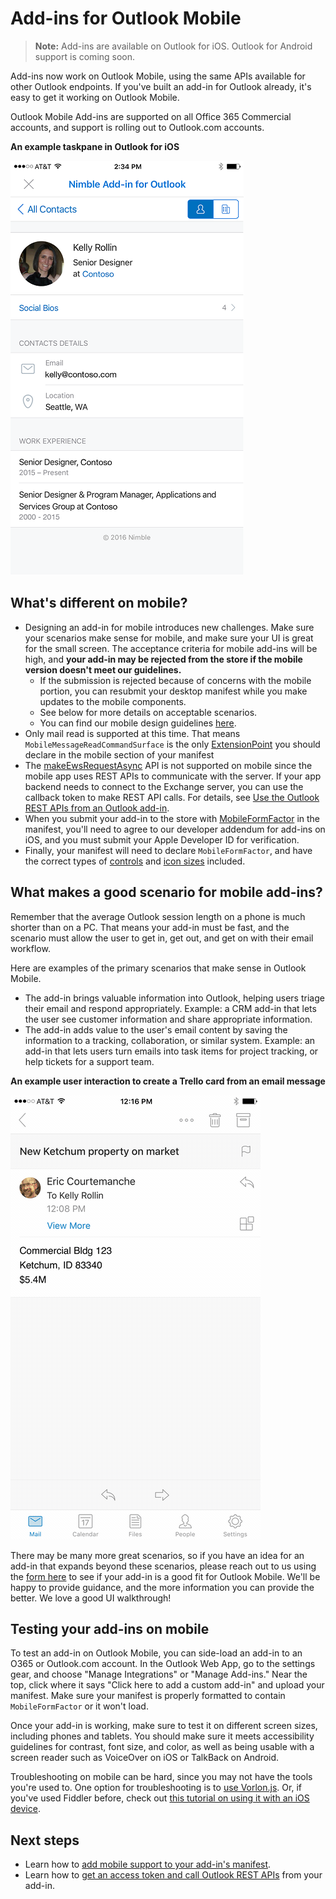 # Add-ins for Outlook Mobile 

> **Note:** Add-ins are available on Outlook for iOS. Outlook for Android support is coming soon.

Add-ins now work on Outlook Mobile, using the same APIs available for other Outlook endpoints. If you've built an add-in for Outlook already, it's easy to get it working on Outlook Mobile.

Outlook Mobile Add-ins are supported on all Office 365 Commercial accounts, and support is rolling out to Outlook.com accounts.

**An example taskpane in Outlook for iOS**

![A screenshot of a taskpane in Outlook for iOS](../../images/outlook-mobile-addin-taskpane.png)

## What's different on mobile? 

- Designing an add-in for mobile introduces new challenges. Make sure your scenarios make sense for mobile, and make sure your UI is great for the small screen. The acceptance criteria for mobile add-ins will be high, and **your add-in may be rejected from the store if the mobile version doesn't meet our guidelines.**
    - If the submission is rejected because of concerns with the mobile portion, you can resubmit your desktop manifest while you make updates to the mobile components.
    - See below for more details on acceptable scenarios.
    - You can find our mobile design guidelines [here](./outlook-addin-design.md).
- Only mail read is supported at this time. That means `MobileMessageReadCommandSurface` is the only [ExtensionPoint](../../reference/manifest/extensionpoint.md) you should declare in the mobile section of your manifest
- The [makeEwsRequestAsync](../../reference/outlook/Office.context.mailbox.md) API is not supported on mobile since the mobile app uses REST APIs to communicate with the server. If your app backend needs to connect to the Exchange server, you can use the callback token to make REST API calls. For details, see [Use the Outlook REST APIs from an Outlook add-in](./use-rest-api.md).
- When you submit your add-in to the store with [MobileFormFactor](../../reference/manifest/mobileformfactor.md) in the manifest, you'll need to agree to our developer addendum for add-ins on iOS, and you must submit your Apple Developer ID for verification.
- Finally, your manifest will need to declare `MobileFormFactor`, and have the correct types of [controls](../../reference/manifest/control.md) and [icon sizes](../../reference/manifest/icon.md) included.

## What makes a good scenario for mobile add-ins?

Remember that the average Outlook session length on a phone is much shorter than on a PC. That means your add-in must be fast, and the scenario must allow the user to get in, get out, and get on with their email workflow.

Here are examples of the primary scenarios that make sense in Outlook Mobile.

- The add-in brings valuable information into Outlook, helping users triage their email and respond appropriately. Example: a CRM add-in that lets the user see customer information and share appropriate information.
- The add-in adds value to the user's email content by saving the information to a tracking, collaboration, or similar system. Example: an add-in that lets users turn emails into task items for project tracking, or help tickets for a support team.

**An example user interaction to create a Trello card from an email message**

![An animated GIF showing user interaction with an Outlook Mobile add-in](../../images/outlook-mobile-addin-example.gif)

There may be many more great scenarios, so if you have an idea for an add-in that expands beyond these scenarios, please reach out to us using the [form here](https://aka.ms/outlookmobileaddin) to see if your add-in is a good fit for Outlook Mobile. We'll be happy to provide guidance, and the more information you can provide the better. We love a good UI walkthrough!

## Testing your add-ins on mobile

To test an add-in on Outlook Mobile, you can side-load an add-in to an O365 or Outlook.com account. In the Outlook Web App, go to the settings gear, and choose "Manage Integrations" or "Manage Add-ins." Near the top, click where it says "Click here to add a custom add-in" and upload your manifest. Make sure your manifest is properly formatted to contain `MobileFormFactor` or it won't load.

Once your add-in is working, make sure to test it on different screen sizes, including phones and tablets. You should make sure it meets accessibility guidelines for contrast, font size, and color, as well as being usable with a screen reader such as VoiceOver on iOS or TalkBack on Android.

Troubleshooting on mobile can be hard, since you may not have the tools you're used to. One option for troubleshooting is to [use Vorlon.js](../testing/debug-office-add-ins-on-ipad-and-mac.md). Or, if you've used Fiddler before, check out [this tutorial on using it with an iOS device](http://www.telerik.com/blogs/using-fiddler-with-apple-ios-devices).

## Next steps

- Learn how to [add mobile support to your add-in's manifest](./manifests/add-mobile-support.md).
- Learn how to [get an access token and call Outlook REST APIs](./use-rest-api.md) from your add-in.